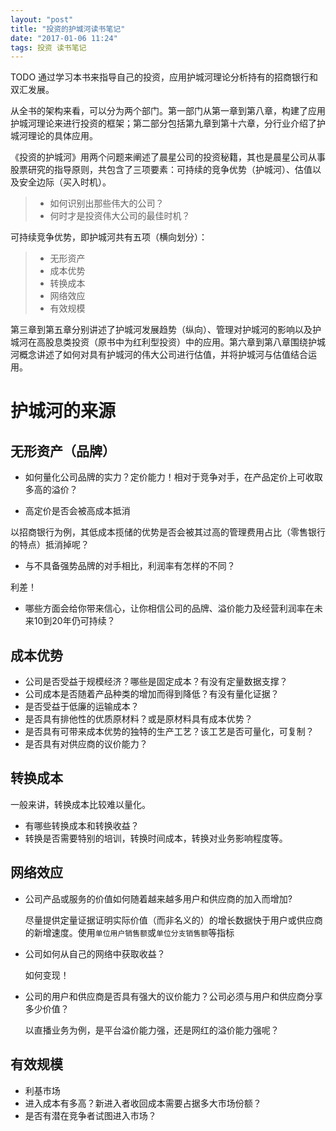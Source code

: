 ```yaml
---
layout: "post"
title: "投资的护城河读书笔记"
date: "2017-01-06 11:24"
tags: 投资 读书笔记
---
```


TODO 通过学习本书来指导自己的投资，应用护城河理论分析持有的招商银行和双汇发展。

从全书的架构来看，可以分为两个部门。第一部门从第一章到第八章，构建了应用护城河理论来进行投资的框架；第二部分包括第九章到第十六章，分行业介绍了护城河理论的具体应用。

《投资的护城河》用两个问题来阐述了晨星公司的投资秘籍，其也是晨星公司从事股票研究的指导原则，共包含了三项要素：可持续的竞争优势（护城河）、估值以及安全边际（买入时机）。

> - 如何识别出那些伟大的公司？
> - 何时才是投资伟大公司的最佳时机？

可持续竞争优势，即护城河共有五项（横向划分）：

> - 无形资产
> - 成本优势
> - 转换成本
> - 网络效应
> - 有效规模

第三章到第五章分别讲述了护城河发展趋势（纵向）、管理对护城河的影响以及护城河在高股息类投资（原书中为红利型投资）中的应用。第六章到第八章围绕护城河概念讲述了如何对具有护城河的伟大公司进行估值，并将护城河与估值结合运用。

# 护城河的来源

## 无形资产（品牌）

- 如何量化公司品牌的实力？定价能力！相对于竞争对手，在产品定价上可收取多高的溢价？

- 高定价是否会被高成本抵消

以招商银行为例，其低成本揽储的优势是否会被其过高的管理费用占比（零售银行的特点）抵消掉呢？

- 与不具备强势品牌的对手相比，利润率有怎样的不同？

利差！

- 哪些方面会给你带来信心，让你相信公司的品牌、溢价能力及经营利润率在未来10到20年仍可持续？

## 成本优势

- 公司是否受益于规模经济？哪些是固定成本？有没有定量数据支撑？
- 公司成本是否随着产品种类的增加而得到降低？有没有量化证据？
- 是否受益于低廉的运输成本？
- 是否具有排他性的优质原材料？或是原材料具有成本优势？
- 是否具有可带来成本优势的独特的生产工艺？该工艺是否可量化，可复制？
- 是否具有对供应商的议价能力？

## 转换成本

一般来讲，转换成本比较难以量化。

- 有哪些转换成本和转换收益？
- 转换是否需要特别的培训，转换时间成本，转换对业务影响程度等。

## 网络效应

- 公司产品或服务的价值如何随着越来越多用户和供应商的加入而增加?

  尽量提供定量证据证明实际价值（而非名义的）的增长数据快于用户或供应商的新增速度。使用`单位用户销售额`或`单位分支销售额`等指标

- 公司如何从自己的网络中获取收益？

  如何变现！

- 公司的用户和供应商是否具有强大的议价能力？公司必须与用户和供应商分享多少价值？

  以直播业务为例，是平台溢价能力强，还是网红的溢价能力强呢？

## 有效规模

- 利基市场
- 进入成本有多高？新进入者收回成本需要占据多大市场份额？
- 是否有潜在竞争者试图进入市场？
